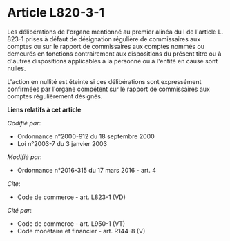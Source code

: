 # Article L820-3-1

Les délibérations de l'organe mentionné au premier alinéa du I de l'article L. 823-1 prises à défaut de désignation régulière
de commissaires aux comptes ou sur le rapport de commissaires aux comptes nommés ou demeurés en fonctions contrairement aux
dispositions du présent titre ou à d'autres dispositions applicables à la personne ou à l'entité en cause sont nulles. 

L'action en nullité est éteinte si ces délibérations sont expressément confirmées par l'organe compétent sur le rapport de
commissaires aux comptes régulièrement désignés.

**Liens relatifs à cet article**

_Codifié par_:

  - Ordonnance n°2000-912 du 18 septembre 2000
  - Loi n°2003-7 du 3 janvier 2003

_Modifié par_:

  - Ordonnance n°2016-315 du 17 mars 2016 - art. 4

_Cite_:

  - Code de commerce - art. L823-1 (VD)

_Cité par_:

  - Code de commerce - art. L950-1 (VT)
  - Code monétaire et financier - art. R144-8 (V)

